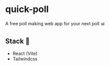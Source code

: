 # quick-poll
A free poll making web app for your next poll 📊
## Stack 🎯
- React (Vite)
- Tailwindcss
